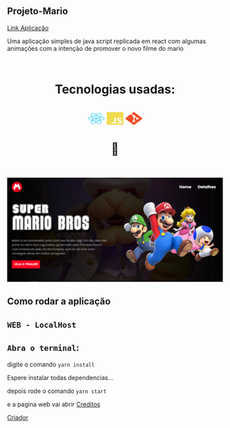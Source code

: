 ## Projeto-Mario

[Link Aplicação](https://projeto-mario-omega.vercel.app/)

Uma aplicação simples de java script replicada em react com algumas animações com a intenção de promover o novo filme do mario

<div align="center" valign="top"><br>

  <h1 align="center" font-size="13px"> Tecnologias usadas:</h1><br>
  
  
  <img align="center" alt="React" height="30" width="40" src="https://raw.githubusercontent.com/devicons/devicon/master/icons/react/react-original.svg">
  <img align="center" alt="Js" height="30" width="40" src="https://raw.githubusercontent.com/devicons/devicon/master/icons/javascript/javascript-plain.svg">
  <img align="center" alt="Git" height="30" width="40" src="https://raw.githubusercontent.com/devicons/devicon/master/icons/git/git-original.svg">
  <h1 align="center">💅</h1>
  
  
</div><br>

![PROJETO-MARIO-IMAGE](https://github.com/Leeo-Henrique/projeto-mario/blob/main/src/assets/ExampleProject.png?raw=true)

## Como rodar a aplicação

## `WEB - LocalHost`

## `Abra o terminal`:

digite o comando `yarn install`

Espere instalar todas dependencias...

depois rode o comando `yarn start`

e a pagina web vai abrir
[Creditos](https://www.youtube.com/@DevemDobro)

[Criador](https://github.com/Leeo-Henrique)
